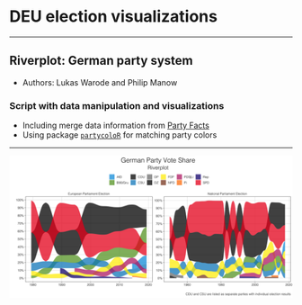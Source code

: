 # DEU election visualizations

---

## Riverplot: German party system

* Authors: Lukas Warode and Philip Manow

### Script with data manipulation and visualizations

* Including merge data information from [Party Facts](https://partyfacts.herokuapp.com/)
* Using package [`partycoloR`](https://github.com/lwarode/partycoloR) for matching party colors

---

![German Party Vote Share](riverplot_de.png)

